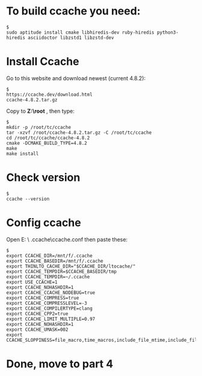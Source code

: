 # To build ccache you need:

	$ 
	sudo aptitude install cmake libhiredis-dev ruby-hiredis python3-hiredis asciidoctor libzstd1 libzstd-dev

# Install Ccache
  
  Go to this website and download newest (current 4.8.2):
    
    $ 
    https://ccache.dev/download.html
    ccache-4.8.2.tar.gz

  Copy to **Z:\root** , then type:
  
  	$ 
	mkdir -p /root/tc/ccache
	tar -xzvf /root/ccache-4.8.2.tar.gz -C /root/tc/ccache
	cd /root/tc/ccache/ccache-4.8.2
	cmake -DCMAKE_BUILD_TYPE=4.8.2
	make
	make install


# Check version

	$ 
	ccache --version
	
# Config ccache 


Open E: \ .ccache\ccache.conf then paste these:

	$ 
	export CCACHE_DIR=/mnt/f/.ccache
	export CCACHE_BASEDIR=/mnt/f/.ccache
	export THINLTO_CACHE_DIR="$CCACHE_DIR/ltocache/"
	export CCACHE_TEMPDIR=$CCACHE_BASEDIR/tmp
	export CCACHE_TEMPDIR=~/.ccache
	export USE_CCACHE=1
	export CCACHE_NOHASHDIR=1
	export CCACHE_CCACHE_NODEBUG=true
	export CCACHE_COMPRESS=true
	export CCACHE_COMPRESSLEVEL=-3
	export CCACHE_COMPILERTYPE=clang
	export CCACHE_CPP2=true
	export CCACHE_LIMIT_MULTIPLE=0.97
	export CCACHE_NOHASHDIR=1
	export CCACHE_UMASK=002
	export CCACHE_SLOPPINESS=file_macro,time_macros,include_file_mtime,include_file_ctime,file_stat_matches


# Done, move to part 4
